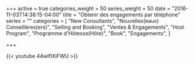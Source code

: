 +++
active = true
categories_weight = 50
series_weight = 50
date = "2016-11-03T14:38:15-04:00"
title = "Obtenir des engagements par téléphone"
series = ""
categories = [
  "New Consultants",
  "Nouvelles(eaux) Conseillères(ers)",
  "Selling and Booking",
  "Ventes & Engagements",
  "Host Program",
  "Programme d'Hôtesse(Hôte)",
  "Book",
  "Engagements",
]

+++

{{< youtube 44wIfIXiFWU >}}
